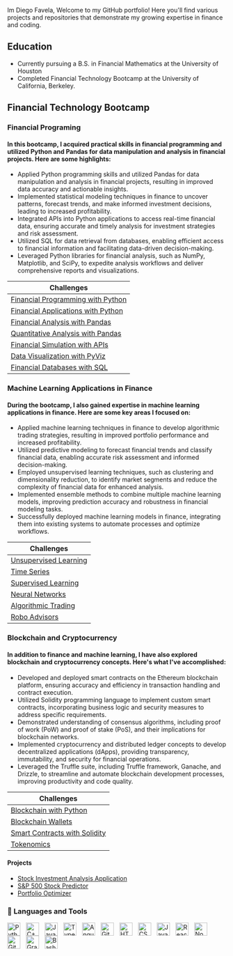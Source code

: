 Im Diego Favela, Welcome to my GitHub portfolio! Here you'll find various projects and repositories that demonstrate my growing expertise in finance and coding.
## Education
  - Currently pursuing a B.S. in Financial Mathematics at the University of Houston
  - Completed Financial Technology Bootcamp at the University of California, Berkeley.
## Financial Technology Bootcamp
### Financial Programing
#### In this bootcamp, I acquired practical skills in financial programming and utilized Python and Pandas for data manipulation and analysis in financial projects. Here are some highlights:
- Applied Python programming skills and utilized Pandas for data manipulation and analysis in financial projects, resulting in improved data accuracy and actionable insights.
- Implemented statistical modeling techniques in finance to uncover patterns, forecast trends, and make informed investment decisions, leading to increased profitability.
- Integrated APIs into Python applications to access real-time financial data, ensuring accurate and timely analysis for investment strategies and risk assessment.
- Utilized SQL for data retrieval from databases, enabling efficient access to financial information and facilitating data-driven decision-making.
- Leveraged Python libraries for financial analysis, such as NumPy, Matplotlib, and SciPy, to expedite analysis workflows and deliver comprehensive reports and visualizations.

| Challenges |
|------------|
| [Financial Programming with Python](https://github.com/DiegoFavela01/Financial-Programming-with-Python) |
| [Financial Applications with Python](https://github.com/DiegoFavela01/Financial-Applications-with-Python) |
| [Financial Analysis with Pandas](https://github.com/DiegoFavela01/Financial-Analysis-with-Pandas) |
| [Quantitative Analysis with Pandas](https://github.com/DiegoFavela01/Quantitative-Analysis-with-Pandas) |
| [Financial Simulation with APIs](https://github.com/DiegoFavela01/Financial-Simulation-with-APIs) |
| [Data Visualization with PyViz](https://github.com/DiegoFavela01/Data-Visualization-with-PyViz) |
| [Financial Databases with SQL](https://github.com/DiegoFavela01/Financial-Databases-with-SQL) |


### Machine Learning Applications in Finance
#### During the bootcamp, I also gained expertise in machine learning applications in finance. Here are some key areas I focused on:
- Applied machine learning techniques in finance to develop algorithmic trading strategies, resulting in improved portfolio performance and increased profitability.
- Utilized predictive modeling to forecast financial trends and classify financial data, enabling accurate risk assessment and informed decision-making.
- Employed unsupervised learning techniques, such as clustering and dimensionality reduction, to identify market segments and reduce the complexity of financial data for enhanced analysis.
- Implemented ensemble methods to combine multiple machine learning models, improving prediction accuracy and robustness in financial modeling tasks.
- Successfully deployed machine learning models in finance, integrating them into existing systems to automate processes and optimize workflows.

| Challenges |
|------------|
| [Unsupervised Learning](https://github.com/DiegoFavela01/Unsupervised-Learning) |
| [Time Series](https://github.com/DiegoFavela01/Time-Series) |
| [Supervised Learning](https://github.com/DiegoFavela01/Supervised-Learning) |
| [Neural Networks](https://github.com/DiegoFavela01/Neural-Networks) |
| [Algorithmic Trading](https://github.com/DiegoFavela01/Algorithmic-Trading) |
| [Robo Advisors](https://github.com/DiegoFavela01/Robo-Advisors) |

### Blockchain and Cryptocurrency
#### In addition to finance and machine learning, I have also explored blockchain and cryptocurrency concepts. Here's what I've accomplished:
- Developed and deployed smart contracts on the Ethereum blockchain platform, ensuring accuracy and efficiency in transaction handling and contract execution.
- Utilized Solidity programming language to implement custom smart contracts, incorporating business logic and security measures to address specific requirements.
- Demonstrated understanding of consensus algorithms, including proof of work (PoW) and proof of stake (PoS), and their implications for blockchain networks.
- Implemented cryptocurrency and distributed ledger concepts to develop decentralized applications (dApps), providing transparency, immutability, and security for financial operations.
- Leveraged the Truffle suite, including Truffle framework, Ganache, and Drizzle, to streamline and automate blockchain development processes, improving productivity and code quality.

| Challenges |
|------------------------------------|
| [Blockchain with Python](https://github.com/DiegoFavela01/Blockchain-with-Python) |
| [Blockchain Wallets](https://github.com/DiegoFavela01/Blockchain-Wallets)         |
| [Smart Contracts with Solidity](https://github.com/DiegoFavela01/Smart-Contracts-with-Solidity) |
| [Tokenomics](https://github.com/DiegoFavela01/Tokenomics)                          |


#### Projects
- [Stock Investment Analysis Application](https://github.com/DiegoFavela01/Stock_Analysis_Recommendations)
- [S&P 500 Stock Predictor](https://github.com/DiegoFavela01/Stock_Predictor)
- [Portfolio Optimizer](https://github.com/DiegoFavela01/Portfolio_Optimizer)







### 🧰 Languages and Tools
<img align="left" alt="Python" width="30px" style="padding-right:10px;" src="https://cdn.jsdelivr.net/gh/devicons/devicon/icons/python/python-plain.svg" />
<img align="left" alt="C++" width="30px" style="padding-right:10px;" src="https://cdn.jsdelivr.net/gh/devicons/devicon/icons/cplusplus/cplusplus-line.svg" />
<img align="left" alt="Java" width="30px" style="padding-right:10px;" src="https://cdn.jsdelivr.net/gh/devicons/devicon/icons/java/java-original.svg"/>
<img align="left" alt="TypeScript" width="30px" style="padding-right:10px;" src="https://cdn.jsdelivr.net/gh/devicons/devicon/icons/typescript/typescript-plain.svg" />
<img align="left" alt="Angular" width="30px" style="padding-right:10px;" src="https://cdn.jsdelivr.net/gh/devicons/devicon/icons/angularjs/angularjs-plain.svg" />
<img align="left" alt="Git" width="30px" style="padding-right:10px;" src="https://cdn.jsdelivr.net/gh/devicons/devicon/icons/git/git-original.svg" />
<img align="left" alt="HTML" width="30px" style="padding-right:10px;" src="https://cdn.jsdelivr.net/gh/devicons/devicon/icons/html5/html5-plain.svg" />
<img align="left" alt="CSS" width="30px" style="padding-right:10px;" src="https://cdn.jsdelivr.net/gh/devicons/devicon/icons/css3/css3-plain.svg" />
<img align="left" alt="JavaScript" width="30px" style="padding-right:10px;" src="https://cdn.jsdelivr.net/gh/devicons/devicon/icons/javascript/javascript-plain.svg" />
<img align="left" alt="React" width="30px" style="padding-right:10px;" src="https://cdn.jsdelivr.net/gh/devicons/devicon/icons/react/react-original.svg" />
<img align="left" alt="NodeJS" width="30px" style="padding-right:10px;" src="https://cdn.jsdelivr.net/gh/devicons/devicon/icons/nodejs/nodejs-original.svg" />
<img align="left" alt="GitHub" width="30px" style="padding-right:10px;" src="https://cdn.jsdelivr.net/gh/devicons/devicon/icons/github/github-original.svg" />
<img align="left" alt="Gradle" width="30px" style="padding-right:10px;" src="https://cdn.jsdelivr.net/gh/devicons/devicon/icons/gradle/gradle-plain.svg" />
<img align="left" alt="Bash" width="30px" style="padding-right:10px;" src="https://cdn.jsdelivr.net/gh/devicons/devicon/icons/bash/bash-original.svg" />
<br />
